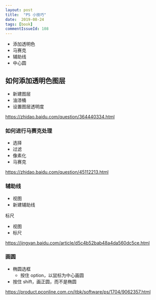 ```yaml
---
layout: post
title:  "PS 小技巧"
date:  2019-08-24
tags: [book]
commentIssueId: 108
---
```




* 添加透明色
* 马赛克
* 辅助线
* 中心圆



## 如何添加透明色图层

* 新建图层
* 油漆桶
* 设置图层透明度

https://zhidao.baidu.com/question/364440334.html





### 如何进行马赛克处理

* 选择
* 过滤
* 像素化
* 马赛克

https://zhidao.baidu.com/question/45112213.html





### 辅助线

* 视图
* 新建辅助线

标尺

* 视图
* 标尺

https://jingyan.baidu.com/article/d5c4b52bab48a4da560dc5ce.html





### 画圆

* 椭圆选框
  * 按住 option，以鼠标为中心画圆
* 按住 shift，画正圆，而不是椭圆



https://product.pconline.com.cn/itbk/software/ps/1704/9062357.html
